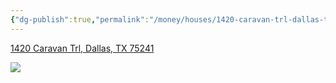 ```yaml
---
{"dg-publish":true,"permalink":"/money/houses/1420-caravan-trl-dallas-tx-75241/","tags":["homes2023"],"created":"Jun 29, 2023, 7:46 PM","updated":""}
---
```



[1420 Caravan Trl, Dallas, TX 75241](https://www.zillow.com/homedetails/1420-Caravan-Trl-Dallas-TX-75241/26824046_zpid/)

![](https://photos.zillowstatic.com/fp/9a084b0bd22ec6a53172ddfc6a3fd16f-cc_ft_1536.webp)